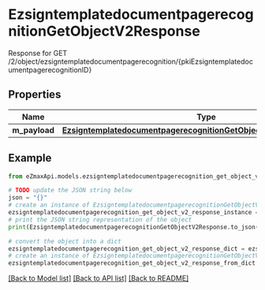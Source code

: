 # EzsigntemplatedocumentpagerecognitionGetObjectV2Response

Response for GET /2/object/ezsigntemplatedocumentpagerecognition/{pkiEzsigntemplatedocumentpagerecognitionID}

## Properties

Name | Type | Description | Notes
------------ | ------------- | ------------- | -------------
**m_payload** | [**EzsigntemplatedocumentpagerecognitionGetObjectV2ResponseMPayload**](EzsigntemplatedocumentpagerecognitionGetObjectV2ResponseMPayload.md) |  | 

## Example

```python
from eZmaxApi.models.ezsigntemplatedocumentpagerecognition_get_object_v2_response import EzsigntemplatedocumentpagerecognitionGetObjectV2Response

# TODO update the JSON string below
json = "{}"
# create an instance of EzsigntemplatedocumentpagerecognitionGetObjectV2Response from a JSON string
ezsigntemplatedocumentpagerecognition_get_object_v2_response_instance = EzsigntemplatedocumentpagerecognitionGetObjectV2Response.from_json(json)
# print the JSON string representation of the object
print(EzsigntemplatedocumentpagerecognitionGetObjectV2Response.to_json())

# convert the object into a dict
ezsigntemplatedocumentpagerecognition_get_object_v2_response_dict = ezsigntemplatedocumentpagerecognition_get_object_v2_response_instance.to_dict()
# create an instance of EzsigntemplatedocumentpagerecognitionGetObjectV2Response from a dict
ezsigntemplatedocumentpagerecognition_get_object_v2_response_from_dict = EzsigntemplatedocumentpagerecognitionGetObjectV2Response.from_dict(ezsigntemplatedocumentpagerecognition_get_object_v2_response_dict)
```
[[Back to Model list]](../README.md#documentation-for-models) [[Back to API list]](../README.md#documentation-for-api-endpoints) [[Back to README]](../README.md)


